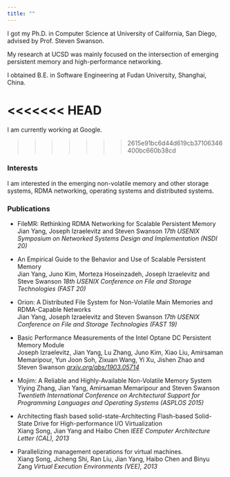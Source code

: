 ```yaml
---
title: ""
---
```


I got my Ph.D. in Computer Science at University of California, San Diego, advised by Prof. Steven Swanson.

My research at UCSD was mainly focused on the intersection of emerging persistent memory and high-performance networking.

I obtained B.E. in Software Engineering at Fudan University, Shanghai, China.

<<<<<<< HEAD
=======
I am currently working at Google.
>>>>>>> 2615e91bc6d44d619cb37106346400bc660b38cd

### Interests

I am interested in the emerging non-volatile memory and other storage systems, RDMA networking, operating systems and distributed systems.

### Publications

- FileMR: Rethinking RDMA Networking for Scalable Persistent Memory<br>Jian Yang, Joseph Izraelevitz and Steven Swanson *17th USENIX Symposium on Networked Systems Design and Implementation (NSDI 20)*

- An Empirical Guide to the Behavior and Use of Scalable Persistent Memory<br>Jian Yang, Juno Kim, Morteza Hoseinzadeh, Joseph Izraelevitz and Steve Swanson *18th USENIX Conference on File and Storage Technologies (FAST 20)*

- Orion: A Distributed File System for Non-Volatile Main Memories and RDMA-Capable Networks<br>Jian Yang, Joseph Izraelevitz and Steven Swanson *17th USENIX Conference on File and Storage Technologies (FAST 19)*

- Basic Performance Measurements of the Intel Optane DC Persistent Memory Module<br> Joseph Izraelevitz, Jian Yang, Lu Zhang, Juno Kim, Xiao Liu, Amirsaman Memaripour, Yun Joon Soh, Zixuan Wang, Yi Xu, Jishen Zhao and Steven Swanson *[arxiv.org/abs/1903.05714](https://arxiv.org/abs/1903.05714)*

- Mojim: A Reliable and Highly-Available Non-Volatile Memory System<br>Yiying Zhang, Jian Yang, Amirsaman Memaripour and Steven Swanson *Twentieth International Conference on Architectural Support for Programming Languages and Operating Systems (ASPLOS 2015)*

- Architecting flash based solid-state-Architecting Flash-based Solid-State Drive for High-performance I/O Virtualization<br>Xiang Song, Jian Yang and Haibo Chen *IEEE Computer Architecture Letter (CAL), 2013*

- Parallelizing management operations for virtual machines.<br> Xiang Song, Jicheng Shi, Ran Liu, Jian Yang, Haibo Chen and Binyu Zang *Virtual Execution Environments (VEE), 2013*
